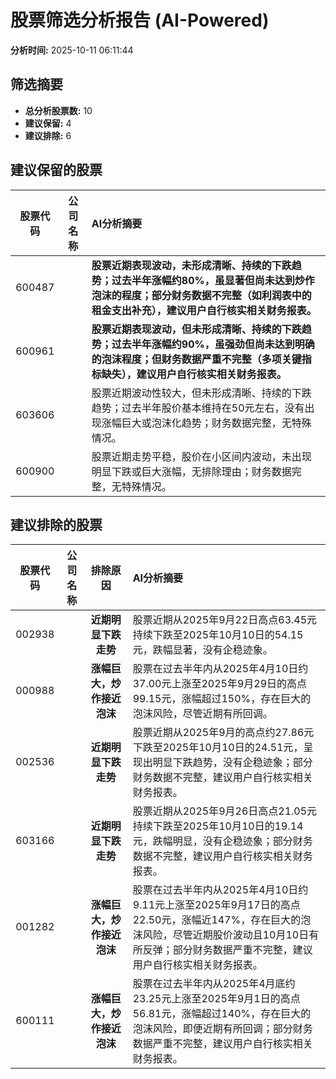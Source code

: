 # 股票筛选分析报告 (AI-Powered)

**分析时间:** 2025-10-11 06:11:44

## 筛选摘要

- **总分析股票数:** 10
- **建议保留:** 4
- **建议排除:** 6

## 建议保留的股票

| 股票代码 | 公司名称 | AI分析摘要 |
|:---:|:---:|:---|
| 600487 |  | **股票近期表现波动，未形成清晰、持续的下跌趋势；过去半年涨幅约80%，虽显著但尚未达到炒作泡沫的程度；部分财务数据不完整（如利润表中的租金支出补充），建议用户自行核实相关财务报表。** |
| 600961 |  | **股票近期表现波动，但未形成清晰、持续的下跌趋势；过去半年涨幅约90%，虽强劲但尚未达到明确的泡沫程度；但财务数据严重不完整（多项关键指标缺失），建议用户自行核实相关财务报表。** |
| 603606 |  | 股票近期波动性较大，但未形成清晰、持续的下跌趋势；过去半年股价基本维持在50元左右，没有出现涨幅巨大或泡沫化趋势；财务数据完整，无特殊情况。 |
| 600900 |  | 股票近期走势平稳，股价在小区间内波动，未出现明显下跌或巨大涨幅，无排除理由；财务数据完整，无特殊情况。 |

## 建议排除的股票

| 股票代码 | 公司名称 | 排除原因 | AI分析摘要 |
|:---:|:---:|:---:|:---|
| 002938 |  | **近期明显下跌走势** | 股票近期从2025年9月22日高点63.45元持续下跌至2025年10月10日的54.15元，跌幅显著，没有企稳迹象。 |
| 000988 |  | **涨幅巨大，炒作接近泡沫** | 股票在过去半年内从2025年4月10日约37.00元上涨至2025年9月29日的高点99.15元，涨幅超过150%，存在巨大的泡沫风险，尽管近期有所回调。 |
| 002536 |  | **近期明显下跌走势** | 股票近期从2025年9月的高点约27.86元下跌至2025年10月10日的24.51元，呈现出明显下跌趋势，没有企稳迹象；部分财务数据不完整，建议用户自行核实相关财务报表。 |
| 603166 |  | **近期明显下跌走势** | 股票近期从2025年9月26日高点21.05元持续下跌至2025年10月10日的19.14元，跌幅明显，没有企稳迹象；部分财务数据不完整，建议用户自行核实相关财务报表。 |
| 001282 |  | **涨幅巨大，炒作接近泡沫** | 股票在过去半年内从2025年4月10日约9.11元上涨至2025年9月17日的高点22.50元，涨幅近147%，存在巨大的泡沫风险，尽管近期股价波动且10月10日有所反弹；部分财务数据严重不完整，建议用户自行核实相关财务报表。 |
| 600111 |  | **涨幅巨大，炒作接近泡沫** | 股票在过去半年内从2025年4月底约23.25元上涨至2025年9月1日的高点56.81元，涨幅超过140%，存在巨大的泡沫风险，即便近期有所回调；部分财务数据严重不完整，建议用户自行核实相关财务报表。 |
